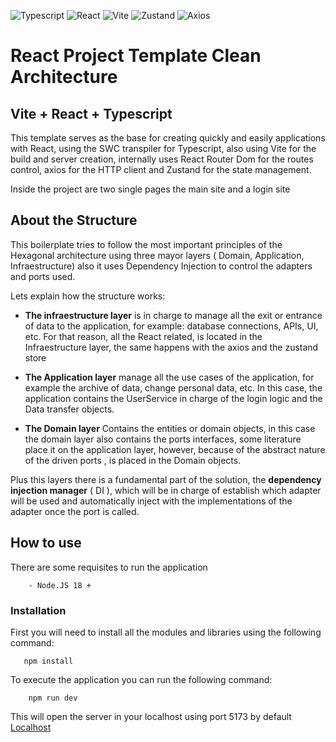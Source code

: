 ![Typescript](https://img.shields.io/badge/TypeScript-007ACC?style=for-the-badge&logo=typescript&logoColor=white)
![React](https://img.shields.io/badge/React-20232A?style=for-the-badge&logo=react&logoColor=61DAFB)
![Vite](https://img.shields.io/badge/vite-%2523646CFF.svg?style=for-the-badge&logo=vite&logoColor=white)
![Zustand](https://img.shields.io/badge/zustand-%2320232a.svg?style=for-the-badge&logo=react&logoColor=%2361DAFB)
![Axios](https://img.shields.io/static/v1?style=for-the-badge&message=Axios&color=5A29E4&logo=Axios&logoColor=FFFFFF&label=)

# React Project Template Clean Architecture

## Vite + React + Typescript 

This template serves as the base for creating quickly and easily
applications with React, using the SWC transpiler for Typescript, also using Vite for the build and server creation, internally uses React Router Dom for the routes control, axios for the HTTP client and Zustand for the state management.

Inside the project are two single pages the main site and a login site

## About the Structure
This boilerplate tries to follow the most important principles of the Hexagonal architecture using three mayor layers ( Domain, Application, Infraestructure) also it uses Dependency Injection to control the adapters and ports used.

Lets explain how the structure works:

- **The infraestructure layer** is in charge to manage all the exit or entrance of data to the application, for example: database connections, APIs, UI, etc. For that reason, all the React related, is located in the Infraestructure layer, the same happens with the axios and the zustand store

- **The Application layer** manage all the use cases of the application, for example the archive of data, change personal data, etc. In this case, the application contains the UserService in charge of the login logic and the Data transfer objects.

- **The Domain layer** Contains the entities or domain objects, in this case the domain layer also contains the ports interfaces, some literature place it on the application layer, however, because of the abstract nature of the driven ports , is placed in the Domain objects.

Plus this layers there is a fundamental part of the solution, the **dependency injection manager** ( DI ),  which will be in charge of establish which adapter will be used and automatically inject with the implementations of the adapter once the port is called.

## How to use
 There are some requisites to run the application

        - Node.JS 18 +

### Installation
First you will need to install all the modules and libraries using the following command:
 ```
    npm install
 ```

To execute the application you can run the following command:
```
    npm run dev
```
 
This will open the server in your localhost using port 5173 by default [Localhost][def]

[def]: http://localhost:5173/
